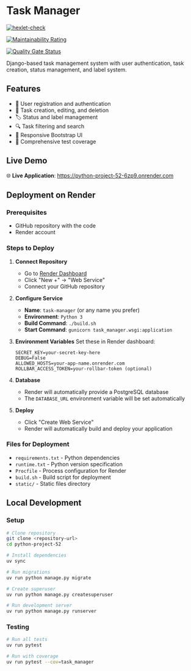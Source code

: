 # Task Manager

[![hexlet-check](https://github.com/Greshn1k92/python-project-52/actions/workflows/hexlet-check.yml/badge.svg)](https://github.com/Greshn1k92/python-project-52/actions/workflows/hexlet-check.yml)

[![Maintainability Rating](https://sonarcloud.io/api/project_badges/measure?project=Greshn1k92_python-project-52&metric=sqale_rating)](https://sonarcloud.io/summary/new_code?id=Greshn1k92_python-project-52)

[![Quality Gate Status](https://sonarcloud.io/api/project_badges/measure?project=Greshn1k92_python-project-52&metric=alert_status)](https://sonarcloud.io/summary/new_code?id=Greshn1k92_python-project-52)

Django-based task management system with user authentication, task creation, status management, and label system.

## Features

- 👤 User registration and authentication
- 📝 Task creation, editing, and deletion
- 🏷️ Status and label management
- 🔍 Task filtering and search
- 📱 Responsive Bootstrap UI
- 🧪 Comprehensive test coverage

## Live Demo

🌐 **Live Application**: https://python-project-52-6zp9.onrender.com

## Deployment on Render

### Prerequisites
- GitHub repository with the code
- Render account

### Steps to Deploy

1. **Connect Repository**
   - Go to [Render Dashboard](https://dashboard.render.com)
   - Click "New +" → "Web Service"
   - Connect your GitHub repository

2. **Configure Service**
   - **Name**: `task-manager` (or any name you prefer)
   - **Environment**: `Python 3`
   - **Build Command**: `./build.sh`
   - **Start Command**: `gunicorn task_manager.wsgi:application`

3. **Environment Variables**
   Set these in Render dashboard:
   ```
   SECRET_KEY=your-secret-key-here
   DEBUG=False
   ALLOWED_HOSTS=your-app-name.onrender.com
   ROLLBAR_ACCESS_TOKEN=your-rollbar-token (optional)
   ```

4. **Database**
   - Render will automatically provide a PostgreSQL database
   - The `DATABASE_URL` environment variable will be set automatically

5. **Deploy**
   - Click "Create Web Service"
   - Render will automatically build and deploy your application

### Files for Deployment

- `requirements.txt` - Python dependencies
- `runtime.txt` - Python version specification
- `Procfile` - Process configuration for Render
- `build.sh` - Build script for deployment
- `static/` - Static files directory

## Local Development

### Setup
```bash
# Clone repository
git clone <repository-url>
cd python-project-52

# Install dependencies
uv sync

# Run migrations
uv run python manage.py migrate

# Create superuser
uv run python manage.py createsuperuser

# Run development server
uv run python manage.py runserver
```

### Testing
```bash
# Run all tests
uv run pytest

# Run with coverage
uv run pytest --cov=task_manager
```

